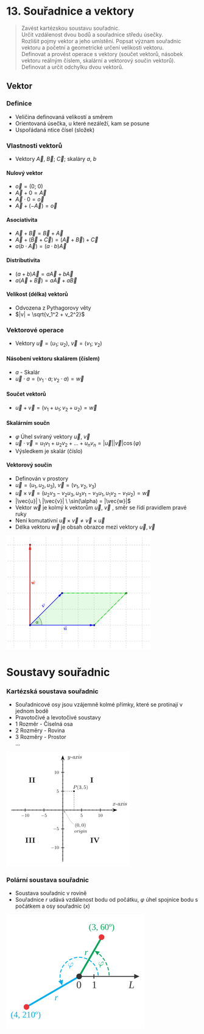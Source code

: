 # 13. Souřadnice a vektory

> Zavést kartézskou soustavu souřadnic. \
> Určit vzdálenost dvou bodů a souřadnice středu úsečky. \
> Rozlišit pojmy vektor a jeho umístění. Popsat význam souřadnic vektoru a početní a geometrické určení velikosti vektoru. \
> Definovat a provést operace s vektory (součet vektorů, násobek vektoru reálným číslem, skalární a vektorový součin vektorů). \
> Definovat a určit odchylku dvou vektorů.

## Vektor

### Definice

- Veličina definovaná velikostí a směrem
- Orientovaná úsečka, u které nezáleží, kam se posune
- Uspořádaná ntice čísel (složek)

### Vlastnosti vektorů

- Vektory $\vec{A}$, $\vec{B}$; $\vec{C}$; skaláry $a$, $b$

#### Nulový vektor

- $\vec{o} = (0; \ 0)$
- $\vec{A} + 0 = \vec{A}$
- $\vec{A} \cdot 0 = \vec{o}$
- $\vec{A} + (- \vec{A})= \vec{o}$

#### Asociativita

- $\vec{A} + \vec{B} = \vec{B} + \vec{A}$
- $\vec{A} + (\vec{B} +\vec{C}) = (\vec{A} + \vec{B}  ) + \vec{C}$
- $a (b \cdot \vec{A})= (a \cdot b) \vec{A}$

#### Distributivita

- $(a+b)\vec{A}=a\vec{A}+b\vec{A}$
- $a(\vec{A} + \vec{B}  )= a\vec{A} + a\vec{B}$

#### Velikost (délka) vektorů

- Odvozena z Pythagorovy věty
- $|v| = \sqrt{v_1^2 + v_2^2}$

### Vektorové operace

- Vektory $\vec{u} = (u_1; \ u_2)$, $\vec{v} = (v_1; \ v_2)$

#### Násobení vektoru skalárem (číslem)

- $a$ - Skalár
- $\vec{u} \cdot a = (v_1 \cdot a ; v_2 \cdot a ) = \vec{w}$

#### Součet vektorů

- $\vec{u}+\vec{v} = (v_1 + u_1; v_2 + u_2) = \vec {w}$

#### Skalárním součn

- $\varphi$ Úhel svíraný vektory $\vec{u}$, $\vec{v}$
- $\vec{u} \cdot \vec{v} = u_1v_1 + u_2 v_2 + ...+ u_n v_n = |\vec{u}||\vec{v}|\cos(\varphi)$
- Výsledkem je skalár (číslo)

#### Vektorový součin

- Definován v prostory
- $\vec{u} = (u_1,u_2,u_3)$, $\vec{v}=(v_1,v_2,v_3)$
- $\vec{u} \times \vec{v} =(u_2 v_3 - v_2 u_3, u_3 v_1 - v_3 u_1, u_1 v_2 - v_1 u_2) = \vec{w}$
- |\vec{u}| \ |\vec{v}| \ \sin(\alpha) = |\vec{w}|$
- Vektor $\vec{w}$ je kolmý k vektorům $\vec{u}$, $\vec{v}$ , směr se řídí pravidlem pravé ruky
- Není komutativní $\vec{u} \times \vec{v} \not = \vec{v} \times \vec{u}$
- Délka vektoru $\vec{w}$ je obsah obrazce mezi vektory $\vec{u}, \vec{v}$

![Vektorový součin](vektorovy_soucin.png)

# Soustavy souřadnic

### Kartézská soustava souřadnic

- Souřadnicové osy jsou vzájemně kolmé přímky, které se protínají v jednom bodě
- Pravotočivé a levotočivé soustavy
- 1 Rozměr - Číselná osa
- 2 Rozměry - Rovina
- 3 Rozměry - Prostor \
  ...

![Kartézská soustava souřadnic](kartezska_soustava.png)

### Polární soustava souřadnic

- Soustava souřadnic v rovině
- Souřadnice $r$ udává vzdálenost bodu od počátku, $\varphi$ úhel spojnice bodu s počátkem a osy souřadnic ($x$)

![Polární soustava souřadnic](polarni_soustava.png)
